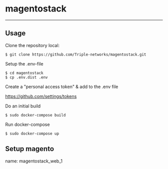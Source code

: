 # magentostack
--------------

## Usage

Clone the repository local:

    $ git clone https://github.com/Triple-networks/magentostack.git

Setup the .env-file

    $ cd magentostack
    $ cp .env.dist .env

Create a "personal access token" & add to the .env file

https://github.com/settings/tokens


Do an initial build


    $ sudo docker-compose build


Run docker-compose

    $ sudo docker-compose up


## Setup magento

name: magentostack_web_1



